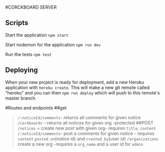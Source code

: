 #CORCKBOARD SERVER




## Scripts

Start the application `npm start`

Start nodemon for the application `npm run dev`

Run the tests `npm test`

## Deploying

When your new project is ready for deployment, add a new Heroku application with `heroku create`. This will make a new git remote called "heroku" and you can then `npm run deploy` which will push to this remote's master branch.

#Routes and endpoints
##get
>`/:noticeId/comments`- returns all comments for given notice
>`/corkboards` - returns all notices for given org -protected
##POST
>`/notices` = create new post with given org- requires `title`, `content`
>`/:noticeId/comments`- post a comments for given notice - requires `content` `posted_on`(notice id) and `created_by`(user id)
>`/organizations` create a new org -requires a `org_name` and a user id for `admin`